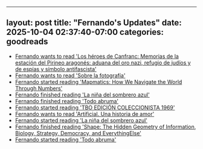 
---
layout: post
title:  "Fernando's Updates"
date:   2025-10-04 02:37:40-07:00
categories: goodreads
---
*  [Fernando wants to read 'Los héroes de Canfranc: Memorias de la estación del Pirineo aragonés: aduana del oro nazi, refugio de judíos y de espías y símbolo antifascista'](https://www.goodreads.com/review/show/7966294773)
*  [Fernando wants to read 'Sobre la fotografía'](https://www.goodreads.com/review/show/7966293875)
*  [Fernando started reading 'Mapmatics: How We Navigate the World Through Numbers'](https://www.goodreads.com/review/show/7648900720)
*  [Fernando finished reading 'La niña del sombrero azul'](https://www.goodreads.com/review/show/7688543710)
*  [Fernando finished reading 'Todo abruma'](https://www.goodreads.com/review/show/7751734435)
*  [Fernando started reading 'TBO EDICIÓN COLECCIONISTA 1969'](https://www.goodreads.com/review/show/7913596473)
*  [Fernando wants to read 'Artificial. Una historia de amor'](https://www.goodreads.com/review/show/7853871086)
*  [Fernando started reading 'La niña del sombrero azul'](https://www.goodreads.com/review/show/7688543710)
*  [Fernando finished reading 'Shape: The Hidden Geometry of Information, Biology, Strategy, Democracy, and EverythingElse'](https://www.goodreads.com/review/show/7484566233)
*  [Fernando started reading 'Todo abruma'](https://www.goodreads.com/review/show/7751734435)
